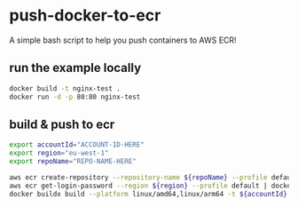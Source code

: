 # push-docker-to-ecr
A simple bash script to help you push containers to AWS ECR!

## run the example locally
```bash
docker build -t nginx-test .
docker run -d -p 80:80 nginx-test
```

## build & push to ecr
```bash
export accountId="ACCOUNT-ID-HERE"
export region="eu-west-1"
export repoName="REPO-NAME-HERE"

aws ecr create-repository --repository-name ${repoName} --profile default --region ${region}
aws ecr get-login-password --region ${region} --profile default | docker login --username AWS --password-stdin ${accountId}.dkr.ecr.${region}.amazonaws.com
docker buildx build --platform linux/amd64,linux/arm64 -t ${accountId}.dkr.ecr.${region}.amazonaws.com/${repoName}:latest --push .
```